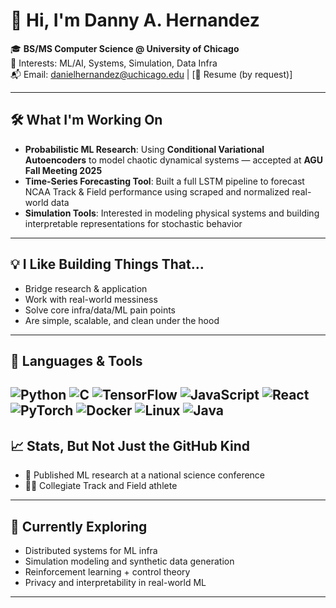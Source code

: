 # 👋 Hi, I'm Danny A. Hernandez

🎓 **BS/MS Computer Science @ University of Chicago**  
🧠 Interests: ML/AI, Systems, Simulation, Data Infra  
📬 Email: danielhernandez@uchicago.edu | [📎 Resume (by request)]

---

## 🛠️ What I'm Working On

- **Probabilistic ML Research**: Using **Conditional Variational Autoencoders** to model chaotic dynamical systems — accepted at **AGU Fall Meeting 2025**  
- **Time-Series Forecasting Tool**: Built a full LSTM pipeline to forecast NCAA Track & Field performance using scraped and normalized real-world data  
- **Simulation Tools**: Interested in modeling physical systems and building interpretable representations for stochastic behavior  

---

## 💡 I Like Building Things That...

- Bridge research & application  
- Work with real-world messiness  
- Solve core infra/data/ML pain points  
- Are simple, scalable, and clean under the hood  

---

## 🧰 Languages & Tools

![Python](https://img.shields.io/badge/-Python-black?style=flat&logo=python)
![C](https://img.shields.io/badge/-C-black?style=flat&logo=c)
![TensorFlow](https://img.shields.io/badge/-TensorFlow-black?style=flat&logo=tensorflow)
![JavaScript](https://img.shields.io/badge/-JavaScript-black?style=flat&logo=javascript)
![React](https://img.shields.io/badge/-React-black?style=flat&logo=react)
![PyTorch](https://img.shields.io/badge/-PyTorch-black?style=flat&logo=pytorch)
![Docker](https://img.shields.io/badge/-Docker-black?style=flat&logo=docker)
![Linux](https://img.shields.io/badge/-Linux-black?style=flat&logo=linux)
![Java](https://img.shields.io/badge/-Java-black?style=flat&logo=java)
---

## 📈 Stats, But Not Just the GitHub Kind

- 📜 Published ML research at a national science conference  
- 🏃‍♂️ Collegiate Track and Field athlete  

---

## 🌱 Currently Exploring

- Distributed systems for ML infra  
- Simulation modeling and synthetic data generation  
- Reinforcement learning + control theory  
- Privacy and interpretability in real-world ML  

---
